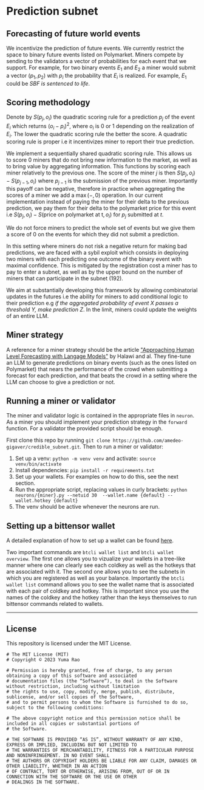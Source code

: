 <div align="left">

# Prediction subnet

## Forecasting of future world events 

We incentivize the prediction of future events. We currently restrict the space to binary future events listed on Polymarket. Miners compete by sending to the validators a vector of probabilities for each event that we support. 
For example, for two binary events $E_1$ and $E_2$ a miner would submit a vector $(p_1, p_2)$ with $p_i$ the probability that $E_i$ is realized. For example, $E_1$ could be *SBF is sentenced to life*.  


## Scoring methodology

Denote by $S(p_j, o_i)$ the quadratic scoring rule for a prediction $p_j$ of the event $E_i$ which returns $(o_i - p_i)^2$, where $o_i$ is $0$ or $1$ depending on the realization of $E_i$. The lower the quadratic scoring rule the better the score. A quadratic scoring rule is proper i.e it incentivizes miner to report their true prediction.


We implement a sequentially shared quadratic scoring rule. This allows us to score $0$ miners that do not bring new information to the market, as well as to bring value by aggregating information. 
This functions by scoring each miner relatively to the previous one. The score of the miner $j$ is then $S(p_j, o_i) - S(p_{j-1}, o_i)$ where $p_{j-1}$ is the submission of the previous miner. Importantly this payoff can be negative, therefore in practice when aggregating the scores of a miner we add a $\max(-,0)$ operation.
In our current implementation instead of paying the miner for their delta to the previous prediction, we pay them for their delta to the polymarket price for this event i.e $S(p_j, o_i) - S(\text{price on polymarket at t}, o_i)$ for $p_j$ submitted at $t$.


We do not force miners to predict the whole set of events but we give them a score of $0$ on the events for which they did not submit a prediction.

In this setting where miners do not risk a negative return for making bad predictions, we are faced with a sybil exploit which consists in deploying two miners with each predicting one outcome of the binary event with maximal confidence. This is mitigated by the registration cost a miner has to pay to enter a subnet, as well as by the upper bound on the number of miners that can participate in the subnet ($192$). 

We aim at substantially developing this framework by allowing combinatorial updates in the futures i.e the ability for miners to add conditional logic to their prediction e.g *if the aggregated probability of event X passes a threshold Y, make prediction Z*. 
In the limit, miners could update the weights of an entire LLM.


## Miner strategy 

A reference for a miner strategy should be the article ["Approaching Human Level Forecasting with Langage Models"](https://arxiv.org/html/2402.18563v1?s=35) by Halawi and al. They fine-tune an LLM to generate predictions on binary events (such as the ones listed on Polymarket) that nears the performance of the crowd when submitting a forecast for each prediction, and that beats the crowd in a setting where the LLM can choose to give a prediction or not.

## Running a miner or validator

The miner and validator logic is contained in the appropriate files in `neuron`. As a miner you should implement your prediction strategy in the `forward` function. For a validator the provided script should be enough. 

First clone this repo by running `git clone https://github.com/amedeo-gigaver/credible_subnet.git`. Then to run a miner or validator:

1. Set up a venv: `python -m venv venv` and activate: `source venv/bin/activate`
2. Install dependencies: `pip install -r requirements.txt`
3. Set up your wallets. For examples on how to do this, see the next section.
4. Run the appropriate script, replacing values in curly brackets: `python neurons/{miner}.py --netuid 30  --wallet.name {default} --wallet.hotkey {default}`
5. The venv should be active whenever the neurons are run.

## Setting up a bittensor wallet
A detailed explanation of how to set up a wallet can be found [here](https://docs.bittensor.com/getting-started/wallets). 

Two important commands are `btcli wallet list` and `btcli wallet overview`. The first one allows you to vizualize your wallets in a tree-like manner where one can clearly see each coldkey as well as the hotkeys that are associated with it. The second one allows you to see the subnets in which you are registered as well as your balance. Importantly the `btcli wallet list` command allows you to see the wallet name that is associated with each pair of coldkey and hotkey. This is important since you use the names of the coldkey and the hotkey rather than the keys themselves to run bittensor commands related to wallets.  

---

## License
This repository is licensed under the MIT License.
```text
# The MIT License (MIT)
# Copyright © 2023 Yuma Rao

# Permission is hereby granted, free of charge, to any person obtaining a copy of this software and associated
# documentation files (the “Software”), to deal in the Software without restriction, including without limitation
# the rights to use, copy, modify, merge, publish, distribute, sublicense, and/or sell copies of the Software,
# and to permit persons to whom the Software is furnished to do so, subject to the following conditions:

# The above copyright notice and this permission notice shall be included in all copies or substantial portions of
# the Software.

# THE SOFTWARE IS PROVIDED “AS IS”, WITHOUT WARRANTY OF ANY KIND, EXPRESS OR IMPLIED, INCLUDING BUT NOT LIMITED TO
# THE WARRANTIES OF MERCHANTABILITY, FITNESS FOR A PARTICULAR PURPOSE AND NONINFRINGEMENT. IN NO EVENT SHALL
# THE AUTHORS OR COPYRIGHT HOLDERS BE LIABLE FOR ANY CLAIM, DAMAGES OR OTHER LIABILITY, WHETHER IN AN ACTION
# OF CONTRACT, TORT OR OTHERWISE, ARISING FROM, OUT OF OR IN CONNECTION WITH THE SOFTWARE OR THE USE OR OTHER
# DEALINGS IN THE SOFTWARE.
```
